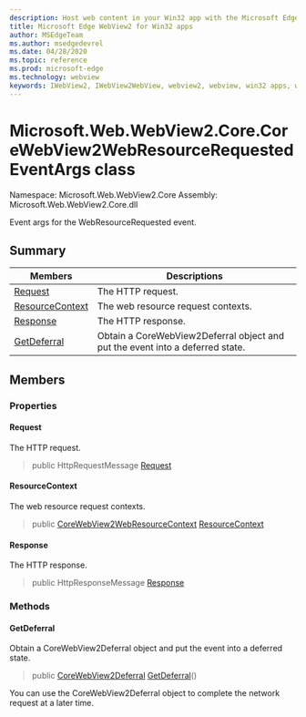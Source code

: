 ```yaml
---
description: Host web content in your Win32 app with the Microsoft Edge WebView2 control
title: Microsoft Edge WebView2 for Win32 apps
author: MSEdgeTeam
ms.author: msedgedevrel
ms.date: 04/28/2020
ms.topic: reference
ms.prod: microsoft-edge
ms.technology: webview
keywords: IWebView2, IWebView2WebView, webview2, webview, win32 apps, win32, edge, ICoreWebView2, ICoreWebView2Controller, browser control, edge html
---
```


# Microsoft.Web.WebView2.Core.CoreWebView2WebResourceRequestedEventArgs class 

Namespace: Microsoft.Web.WebView2.Core
Assembly: Microsoft.Web.WebView2.Core.dll

Event args for the WebResourceRequested event.

## Summary

 Members                        | Descriptions
--------------------------------|---------------------------------------------
[Request](#request) | The HTTP request.
[ResourceContext](#resourcecontext) | The web resource request contexts.
[Response](#response) | The HTTP response.
[GetDeferral](#getdeferral) | Obtain a CoreWebView2Deferral object and put the event into a deferred state.

## Members

### Properties

#### Request 

The HTTP request.

> public HttpRequestMessage [Request](#request)

#### ResourceContext 

The web resource request contexts.

> public [CoreWebView2WebResourceContext](Microsoft.Web.WebView2.Core.md) [ResourceContext](#resourcecontext)

#### Response 

The HTTP response.

> public HttpResponseMessage [Response](#response)

### Methods

#### GetDeferral 

Obtain a CoreWebView2Deferral object and put the event into a deferred state.

> public [CoreWebView2Deferral](Microsoft.Web.WebView2.Core.CoreWebView2Deferral.md) [GetDeferral](#getdeferral)()

You can use the CoreWebView2Deferral object to complete the network request at a later time.


